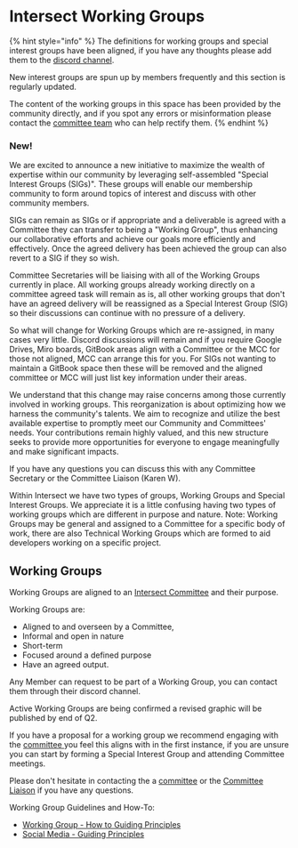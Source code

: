 # Intersect Working Groups

{% hint style="info" %}
The definitions for working groups and special interest groups have been aligned,  if you have any thoughts please add them to the [discord channel](https://discord.com/channels/1136727663583698984/1235113257312849950).



New interest groups are spun up by members frequently and this section is regularly updated.&#x20;



The content of the working groups in this space has been provided by the community directly, and if you spot any errors or misinformation please contact the [committee team](mailto:karen.wickham@intersectmbo.org) who can help rectify them.&#x20;
{% endhint %}

### New!

We are excited to announce a new initiative to maximize the wealth of expertise within our community by leveraging self-assembled "Special Interest Groups (SIGs)". These groups will enable our membership community to form around topics of interest and discuss with other community members. &#x20;

SIGs can remain as SIGs or if appropriate and a deliverable is agreed with a Committee they can transfer to being a "Working Group", thus enhancing our collaborative efforts and achieve our goals more efficiently and effectively.  Once the agreed delivery has been achieved the group can also revert to a SIG if they so wish.

Committee Secretaries will be liaising with all of the Working Groups currently in place.  All working groups already working directly on a committee agreed task will remain as is, all other working groups that don't have an agreed delivery will be reassigned as a Special Interest Group (SIG) so their  discussions can continue with no pressure of a delivery.

So what will change for Working Groups which are re-assigned, in many cases very little. Discord discussions will remain and if you require Google Drives, Miro boards, GitBook areas align with a Committee or the MCC for those not aligned, MCC can arrange this for you.  For SIGs not wanting to maintain a GitBook space then these will be removed and the aligned committee or MCC will just list key information under their areas.

We understand that this change may raise concerns among those currently involved in working groups. This reorganization is about optimizing how we harness the community's talents. We aim to recognize and utilize the best available expertise to promptly meet our Community and Committees' needs. Your contributions remain highly valued, and this new structure seeks to provide more opportunities for everyone to engage meaningfully and make significant impacts.

If you have any questions you can discuss this with any Committee Secretary or the Committee Liaison (Karen W).



Within Intersect we have two types of groups, Working Groups and Special Interest Groups.  We appreciate it is a little confusing having two types of working groups which are different in purpose and nature. Note: Working Groups may be general and assigned to a Committee for a specific body of work, there are also Technical Working Groups which are formed to aid developers working on a specific project.&#x20;

## Working Groups

Working Groups are aligned to an [Intersect Committee](https://intersect.gitbook.io/committee-overview) and their purpose. &#x20;

Working Groups are:

* Aligned to and overseen by a Committee,
* Informal and open in nature
* Short-term&#x20;
* Focused around a defined purpose&#x20;
* Have an agreed output. &#x20;

Any Member can request to be part of a Working Group, you can contact them through their discord channel.

Active Working Groups are being confirmed a revised graphic will be published by end of Q2.&#x20;



If you have a proposal for a working group we recommend engaging with the [committee ](broken-reference)you feel this aligns with in the first instance, if you are unsure you can start by forming a Special Interest Group and attending Committee meetings.

Please don't hesitate in contacting the a [committee](https://intersect.gitbook.io/intersect-committee-spaces/) or the [Committee Liaison](mailto:karen.wickham@intersectmbo.org) if you have any questions. &#x20;

Working Group Guidelines and How-To:

* [Working Group - How to Guiding Principles](https://files.gitbook.com/v0/b/gitbook-x-prod.appspot.com/o/spaces%2FCRHkYsBzWMnZsSk4kyFU%2Fuploads%2FlDCZzD4a6Dx7eOyARqzW%2FWorking%20Group%20How-To%20\(1\).pdf?alt=media\&token=d1fc9303-ff93-4f92-b724-5fb3974c96ce)
* [Social Media - Guiding Principles](https://docs.google.com/presentation/d/16OWoKx11uhBv8rOAXsZt0MZIpQZ5udS9/edit?usp=sharing\&ouid=116712383123657364851\&rtpof=true\&sd=true)

